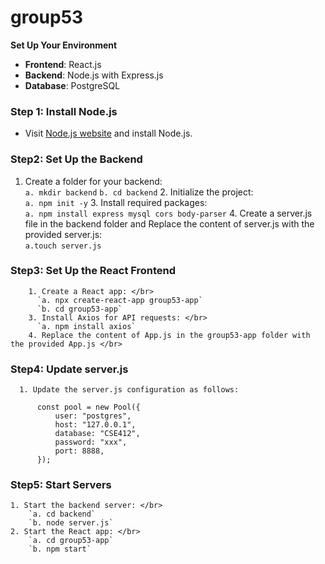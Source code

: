 # group53

**Set Up Your Environment**
- **Frontend**: React.js
- **Backend**: Node.js with Express.js
- **Database**: PostgreSQL

### Step 1: Install Node.js
- Visit [Node.js website](https://nodejs.org/en) and install Node.js.
  
### Step2: Set Up the Backend
1. Create a folder for your backend: </br>
  `a. mkdir backend`
  `b. cd backend`
        2. Initialize the project: </br>
          `a. npm init -y`
        3. Install required packages: </br>
          `a. npm install express mysql cors body-parser`
        4. Create a server.js file in the backend folder and Replace the content of server.js with the provided server.js: </br>
          `a.touch server.js`
### Step3: Set Up the React Frontend
        1. Create a React app: </br>
          `a. npx create-react-app group53-app`
          `b. cd group53-app`
        3. Install Axios for API requests: </br>
          `a. npm install axios`
        4. Replace the content of App.js in the group53-app folder with the provided App.js </br>
### Step4: Update server.js
      1. Update the server.js configuration as follows:
    
          const pool = new Pool({
              user: "postgres",
              host: "127.0.0.1",
              database: "CSE412",
              password: "xxx",
              port: 8888,
          });

### Step5: Start Servers
    1. Start the backend server: </br>
        `a. cd backend`
        `b. node server.js`
    2. Start the React app: </br>
        `a. cd group53-app`
        `b. npm start`
    
          
